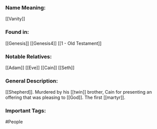 ### Name Meaning:
[[Vanity]]

### Found in:
[[Genesis]] [[Genesis4]]
[[1 - Old Testament]]

### Notable Relatives:
[[Adam]]
[[Eve]]
[[Cain]]
[[Seth]]

### General Description:
[[Shepherd]]. Murdered by his [[twin]] brother, Cain for presenting an offering that was pleasing to [[God]].  The first [[martyr]].

### Important Tags:
#People 